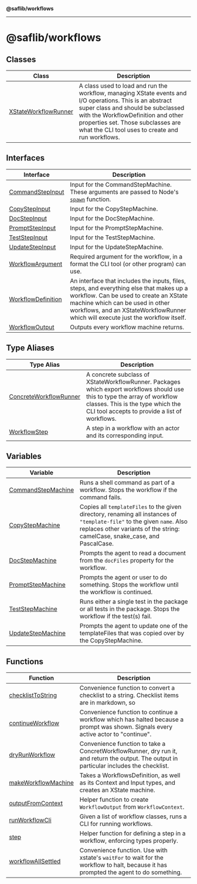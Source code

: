 **@saflib/workflows**

***

# @saflib/workflows

## Classes

| Class | Description |
| ------ | ------ |
| [XStateWorkflowRunner](classes/XStateWorkflowRunner.md) | A class used to load and run the workflow, managing XState events and I/O operations. This is an abstract super class and should be subclassed with the WorkflowDefinition and other properties set. Those subclasses are what the CLI tool uses to create and run workflows. |

## Interfaces

| Interface | Description |
| ------ | ------ |
| [CommandStepInput](interfaces/CommandStepInput.md) | Input for the CommandStepMachine. These arguments are passed to Node's [`spawn`](https://nodejs.org/api/child_process.html#child_processspawncommand-args-options) function. |
| [CopyStepInput](interfaces/CopyStepInput.md) | Input for the CopyStepMachine. |
| [DocStepInput](interfaces/DocStepInput.md) | Input for the DocStepMachine. |
| [PromptStepInput](interfaces/PromptStepInput.md) | Input for the PromptStepMachine. |
| [TestStepInput](interfaces/TestStepInput.md) | Input for the TestStepMachine. |
| [UpdateStepInput](interfaces/UpdateStepInput.md) | Input for the UpdateStepMachine. |
| [WorkflowArgument](interfaces/WorkflowArgument.md) | Required argument for the workflow, in a format the CLI tool (or other program) can use. |
| [WorkflowDefinition](interfaces/WorkflowDefinition.md) | An interface that includes the inputs, files, steps, and everything else that makes up a workflow. Can be used to create an XState machine which can be used in other workflows, and an XStateWorkflowRunner which will execute just the workflow itself. |
| [WorkflowOutput](interfaces/WorkflowOutput.md) | Outputs every workflow machine returns. |

## Type Aliases

| Type Alias | Description |
| ------ | ------ |
| [ConcreteWorkflowRunner](type-aliases/ConcreteWorkflowRunner.md) | A concrete subclass of XStateWorkflowRunner. Packages which export workflows should use this to type the array of workflow classes. This is the type which the CLI tool accepts to provide a list of workflows. |
| [WorkflowStep](type-aliases/WorkflowStep.md) | A step in a workflow with an actor and its corresponding input. |

## Variables

| Variable | Description |
| ------ | ------ |
| [CommandStepMachine](variables/CommandStepMachine.md) | Runs a shell command as part of a workflow. Stops the workflow if the command fails. |
| [CopyStepMachine](variables/CopyStepMachine.md) | Copies all `templateFiles` to the given directory, renaming all instances of `"template-file"` to the given `name`. Also replaces other variants of the string: camelCase, snake_case, and PascalCase. |
| [DocStepMachine](variables/DocStepMachine.md) | Prompts the agent to read a document from the `docFiles` property for the workflow. |
| [PromptStepMachine](variables/PromptStepMachine.md) | Prompts the agent or user to do something. Stops the workflow until the workflow is continued. |
| [TestStepMachine](variables/TestStepMachine.md) | Runs either a single test in the package or all tests in the package. Stops the workflow if the test(s) fail. |
| [UpdateStepMachine](variables/UpdateStepMachine.md) | Prompts the agent to update one of the templateFiles that was copied over by the CopyStepMachine. |

## Functions

| Function | Description |
| ------ | ------ |
| [checklistToString](functions/checklistToString.md) | Convenience function to convert a checklist to a string. Checklist items are in markdown, so |
| [continueWorkflow](functions/continueWorkflow.md) | Convenience function to continue a workflow which has halted because a prompt was shown. Signals every active actor to "continue". |
| [dryRunWorkflow](functions/dryRunWorkflow.md) | Convenience function to take a ConcretWorkflowRunner, dry run it, and return the output. The output in particular includes the checklist. |
| [makeWorkflowMachine](functions/makeWorkflowMachine.md) | Takes a WorkflowsDefinition, as well as its Context and Input types, and creates an XState machine. |
| [outputFromContext](functions/outputFromContext.md) | Helper function to create `WorkflowOutput` from `WorkflowContext`. |
| [runWorkflowCli](functions/runWorkflowCli.md) | Given a list of workflow classes, runs a CLI for running workflows. |
| [step](functions/step.md) | Helper function for defining a step in a workflow, enforcing types properly. |
| [workflowAllSettled](functions/workflowAllSettled.md) | Convenience function. Use with xstate's `waitFor` to wait for the workflow to halt, because it has prompted the agent to do something. |
